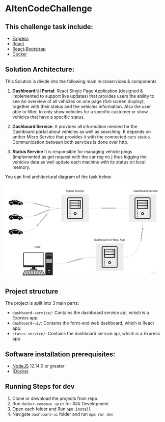 # AltenCodeChallenge

## This challenge task include:

- [Express](https://expressjs.com/)
- [React](https://reactjs.org/)
- [React-Bootstrap](https://react-bootstrap.github.io/)
- [Docker](https://www.docker.com/)

## Solution Architecture:

This Solution is divide into the following main microservices & components

1. **Dashboard UI Portal**: React Single Page Application (designed & implemented to support live updates) that provides users the ability to see An overview of all vehicles on one page (full-screen display), together with their status and the vehicles information. Also the user able to filter, to only show vehicles for a specific customer or show vehicles that have a specific status.

2. **Dashboard Service**: It provides all information needed for the Dashboard portal about vehicles as well as searching. It depends on anther Micro Service that provides it with the connected cars status. Communication between both services is done over http.

3. **Status Service** It is responsible for managing vehicle pings (implemented as get request with the car reg no.) thus logging the vehicles data as well update each machine with its status on local memory.

You can find architectural diagram of the task below.

![Diagram ](./Diagram.jpg)

## Project structure

The project is split into 3 main parts:

- `dashboard-service/`: Contains the dashboard service api, which is a Express app.
- `dashboard-ui/`: Contains the fornt-end web dashboard, which is React app.
- `status-service/`: Contains the dashboard service api, which is a Express app.

## Software installation prerequisites:

- [NodeJS](https://nodejs.org/en/) 12.14.0 or greater
- [[Docker](https://www.docker.com/)

## Running Steps for dev

1. Clone or download the projects from repo.
2. Run `docker-compose up`
   or for ### Development
3. Open each folder and Run `npm install`
4. Navigate `dashboard-ui` folder and run `npm run dev`
